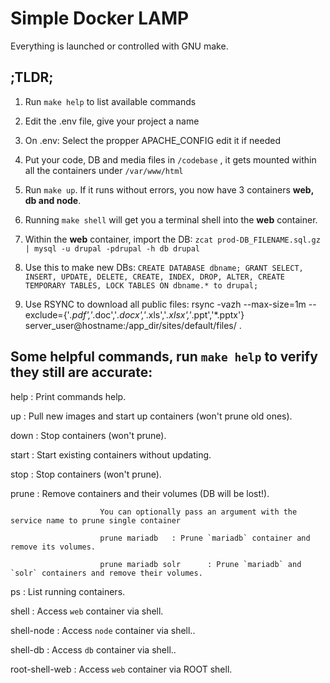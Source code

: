 # Simple Docker LAMP
Everything is launched or controlled with GNU make.

## ;TLDR;

1. Run `make help` to list available commands

2. Edit the .env file, give your project a name

3. On .env: Select the propper APACHE_CONFIG edit it if needed

4. Put your code, DB and media files in `/codebase` , it gets mounted within all the containers under `/var/www/html`

5. Run `make up`. If it runs without errors, you now have 3 containers **web, db and node**.

6. Running `make shell` will get you a terminal shell into the **web** container.

7. Within the **web** container, import the DB: `zcat prod-DB_FILENAME.sql.gz | mysql -u drupal -pdrupal -h db drupal`

9. Use this to make new DBs: `CREATE DATABASE dbname; GRANT SELECT, INSERT, UPDATE, DELETE, CREATE, INDEX, DROP, ALTER, CREATE TEMPORARY TABLES, LOCK TABLES ON dbname.* to drupal;`

10. Use RSYNC to download all public files: rsync -vazh --max-size=1m --exclude={'*.pdf','*.doc','*.docx','*.xls','*.xlsx','*.ppt','*.pptx'} server_user@hostname:/app_dir/sites/default/files/ .

## Some helpful commands, run `make help` to verify they still are accurate:

 help           :       Print commands help.
 
 up             :       Pull new images and start up containers (won't prune old ones).
 
 down           :       Stop containers (won't prune).
 
 start          :       Start existing containers without updating.
 
 stop           :       Stop containers (won't prune).
 
 prune          :       Remove containers and their volumes (DB will be lost!).

                        You can optionally pass an argument with the service name to prune single container

                        prune mariadb   : Prune `mariadb` container and remove its volumes.

                        prune mariadb solr      : Prune `mariadb` and `solr` containers and remove their volumes.

 ps             :       List running containers.

 shell          :       Access `web` container via shell.

 shell-node     :       Access `node` container via shell..

 shell-db       :       Access `db` container via shell..

 root-shell-web :       Access `web` container via ROOT shell.
 
